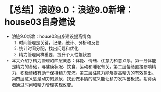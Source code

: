 # 【总结】浪迹9.0：浪迹9.0新增：house03自身建设

-   浪迹9.0新增：house03自身建设提高情商
    1.  时间管理是关键，记录、统计、分析和反馈
    2.  统计时间分配，找出问题和优化
    3.  精力管理同样重要，提升个人性能状态
-   本文介绍了精力管理的四层概念：体能、情绪、注意力和意义感。第一层体能是精力的基础，与健康状况、饮食、运动和睡眠有关。第二层情绪直接影响精力，积极情绪有助于保持精力充沛。第三层注意力能够提高精力的有效输出。第四层意义感是动力的源泉，找到做事情的意义能让精力发挥出极致。期待读者通过时间和精力管理实现改变。